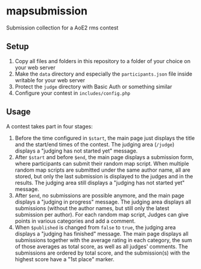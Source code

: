 # mapsubmission
Submission collection for a AoE2 rms contest

## Setup

1. Copy all files and folders in this repository to a folder of your choice on 
   your web server
2. Make the `data` directory and especially the `participants.json` file inside 
   writable for your web server
3. Protect the `judge` directory with Basic Auth or something similar
4. Configure your contest in `includes/config.php`

## Usage

A contest takes part in four stages:

1. Before the time configured in `$start`, the main page just displays the title 
   and the start/end times of the contest. The judging area (`/judge`) displays a 
   "judging has not started yet" message.
2. After `$start` and before `$end`, the main page displays a submission form, where
   participants can submit their random map script. When multiple random map scripts
   are submitted under the same author name, all are stored, but only the last
   submission is displayed to the judges and in the results. The judging area still
   displays a "judging has not started yet" message.
3. After `$end`, no submissions are possible anymore, and the main page displays a
   "judging in progress" message. The judging area displays all submissions (without
   the author names, but still only the latest submission per author). For each random
   map script, Judges can give points in various categories and add a comment.
4. When `$published` is changed from `false` to `true`, the judging area displays a 
   "judging has finished" message. The main page displays all submissions together
   with the average rating in each category, the sum of those averages as total score,
   as well as all judges' comments. The submissions are ordered by total score, and 
   the submission(s) with the highest score have a "1st place" marker.
